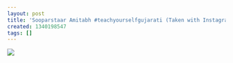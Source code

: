 ```yaml
---
layout: post
title: 'Sooparstaar Amitabh #teachyourselfgujarati (Taken with Instagram)'
created: 1340198547
tags: []
---
```

![](http://25.media.tumblr.com/tumblr_m5x3tfMuTl1rsr8w3o1_500.jpg)


